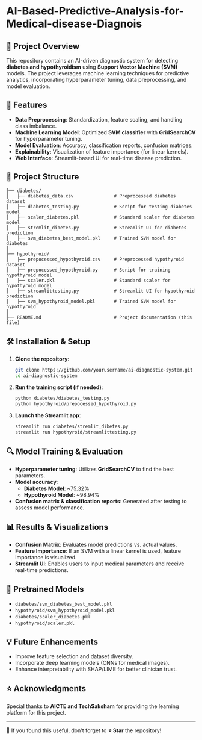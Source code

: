 # AI-Based-Predictive-Analysis-for-Medical-disease-Diagnois

## 📌 Project Overview
This repository contains an AI-driven diagnostic system for detecting **diabetes and hypothyroidism** using **Support Vector Machine (SVM)** models. The project leverages machine learning techniques for predictive analytics, incorporating hyperparameter tuning, data preprocessing, and model evaluation.

## 🚀 Features
- **Data Preprocessing**: Standardization, feature scaling, and handling class imbalance.
- **Machine Learning Model**: Optimized **SVM classifier** with **GridSearchCV** for hyperparameter tuning.
- **Model Evaluation**: Accuracy, classification reports, confusion matrices.
- **Explainability**: Visualization of feature importance (for linear kernels).
- **Web Interface**: Streamlit-based UI for real-time disease prediction.

## 📂 Project Structure
```
├── diabetes/
│   ├── diabetes_data.csv               # Preprocessed diabetes dataset
│   ├── diabetes_testing.py             # Script for testing diabetes model
│   ├── scaler_diabetes.pkl             # Standard scaler for diabetes model
│   ├── stremlit_dibetes.py             # Streamlit UI for diabetes prediction
│   ├── svm_diabetes_best_model.pkl     # Trained SVM model for diabetes
│
├── hypothyroid/
│   ├── prepocessed_hypothyroid.csv     # Preprocessed hypothyroid dataset
│   ├── prepocessed_hypothyroid.py      # Script for training hypothyroid model
│   ├── scaler.pkl                      # Standard scaler for hypothyroid model
│   ├── streamlittesting.py             # Streamlit UI for hypothyroid prediction
│   ├── svm_hypothyroid_model.pkl       # Trained SVM model for hypothyroid
│
├── README.md                           # Project documentation (this file)
```

## 🛠 Installation & Setup
1. **Clone the repository**:
   ```bash
   git clone https://github.com/yourusername/ai-diagnostic-system.git
   cd ai-diagnostic-system
   ```
2. **Run the training script (if needed)**:
   ```bash
   python diabetes/diabetes_testing.py
   python hypothyroid/prepocessed_hypothyroid.py
   ```
3. **Launch the Streamlit app**:
   ```bash
   streamlit run diabetes/stremlit_dibetes.py
   streamlit run hypothyroid/streamlittesting.py
   ```

## 🔍 Model Training & Evaluation
- **Hyperparameter tuning**: Utilizes **GridSearchCV** to find the best parameters.
- **Model accuracy**:
  - **Diabetes Model**: ~75.32%
  - **Hypothyroid Model**: ~98.94%
- **Confusion matrix & classification reports**: Generated after testing to assess model performance.

## 📊 Results & Visualizations
- **Confusion Matrix**: Evaluates model predictions vs. actual values.
- **Feature Importance**: If an SVM with a linear kernel is used, feature importance is visualized.
- **Streamlit UI**: Enables users to input medical parameters and receive real-time predictions.

## 📎 Pretrained Models
- `diabetes/svm_diabetes_best_model.pkl`
- `hypothyroid/svm_hypothyroid_model.pkl`
- `diabetes/scaler_diabetes.pkl`
- `hypothyroid/scaler.pkl`

## 💡 Future Enhancements
- Improve feature selection and dataset diversity.
- Incorporate deep learning models (CNNs for medical images).
- Enhance interpretability with SHAP/LIME for better clinician trust.

## ⭐ Acknowledgments
Special thanks to **AICTE and TechSaksham** for providing the learning platform for this project.

---

🚀 If you found this useful, don't forget to **⭐ Star** the repository!

